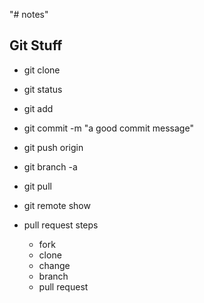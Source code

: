 "# notes" 

## Git Stuff

 - git clone
 - git status
 - git add <file>
 - git commit -m "a good commit message"
 - git push origin
 - git branch -a


- git pull

 - git remote show

- pull request steps
    - fork
    - clone
    - change
    - branch
    - pull request
